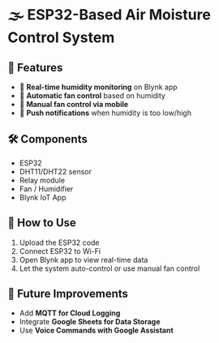 # 🌫️ ESP32-Based Air Moisture Control System

## 📌 Features
- 📡 **Real-time humidity monitoring** on Blynk app
- 🔄 **Automatic fan control** based on humidity
- 📱 **Manual fan control via mobile**
- 🚨 **Push notifications** when humidity is too low/high

## 🛠️ Components
- ESP32
- DHT11/DHT22 sensor
- Relay module
- Fan / Humidifier
- Blynk IoT App

## 🚀 How to Use
1. Upload the ESP32 code
2. Connect ESP32 to Wi-Fi
3. Open Blynk app to view real-time data
4. Let the system auto-control or use manual fan control

## 🔧 Future Improvements
- Add **MQTT for Cloud Logging**
- Integrate **Google Sheets for Data Storage**
- Use **Voice Commands with Google Assistant**
